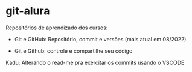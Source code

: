 # git-alura

Repositórios de aprendizado dos cursos:

- Git e GitHub: Repositório, commit e versões (mais atual em 08/2022)

- Git e Github: controle e compartilhe seu código

Kadu: Alterando o read-me pra exercitar os commits usando o VSCODE